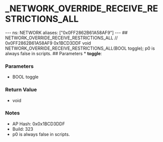# _NETWORK_OVERRIDE_RECEIVE_RESTRICTIONS_ALL

--- ns: NETWORK aliases: ["0x0FF2862B61A58AF9"] --- ## NETWORK_OVERRIDE_RECEIVE_RESTRICTIONS_ALL  // 0x0FF2862B61A58AF9 0x1BCD3DDF void NETWORK_OVERRIDE_RECEIVE_RESTRICTIONS_ALL(BOOL toggle);  p0 is always false in scripts.  ## Parameters * **toggle**:

### Parameters
* BOOL toggle

### Return Value
* void

### Notes
* AP Hash: 0x0x1BCD3DDF
* Build: 323
* p0 is always false in scripts.

